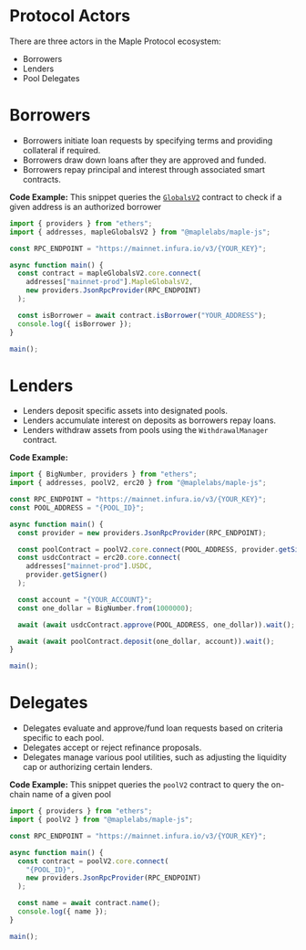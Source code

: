 # Protocol Actors

There are three actors in the Maple Protocol ecosystem:

- Borrowers
- Lenders
- Pool Delegates

# Borrowers

- Borrowers initiate loan requests by specifying terms and providing collateral if required.
- Borrowers draw down loans after they are approved and funded.
- Borrowers repay principal and interest through associated smart contracts.

**Code Example:**
This snippet queries the [`GlobalsV2`](https://maplefinance.gitbook.io/maple/technical-resources/protocol-overview/smart-contract-architecture#maple-globals) contract to check if a given address is an authorized borrower

```js
import { providers } from "ethers";
import { addresses, mapleGlobalsV2 } from "@maplelabs/maple-js";

const RPC_ENDPOINT = "https://mainnet.infura.io/v3/{YOUR_KEY}";

async function main() {
  const contract = mapleGlobalsV2.core.connect(
    addresses["mainnet-prod"].MapleGlobalsV2,
    new providers.JsonRpcProvider(RPC_ENDPOINT)
  );

  const isBorrower = await contract.isBorrower("YOUR_ADDRESS");
  console.log({ isBorrower });
}

main();
```

# Lenders

- Lenders deposit specific assets into designated pools.
- Lenders accumulate interest on deposits as borrowers repay loans.
- Lenders withdraw assets from pools using the `WithdrawalManager` contract.

**Code Example:**

```js
import { BigNumber, providers } from "ethers";
import { addresses, poolV2, erc20 } from "@maplelabs/maple-js";

const RPC_ENDPOINT = "https://mainnet.infura.io/v3/{YOUR_KEY}";
const POOL_ADDRESS = "{POOL_ID}";

async function main() {
  const provider = new providers.JsonRpcProvider(RPC_ENDPOINT);

  const poolContract = poolV2.core.connect(POOL_ADDRESS, provider.getSigner());
  const usdcContract = erc20.core.connect(
    addresses["mainnet-prod"].USDC,
    provider.getSigner()
  );

  const account = "{YOUR_ACCOUNT}";
  const one_dollar = BigNumber.from(1000000);

  await (await usdcContract.approve(POOL_ADDRESS, one_dollar)).wait();

  await (await poolContract.deposit(one_dollar, account)).wait();
}

main();
```

# Delegates

- Delegates evaluate and approve/fund loan requests based on criteria specific to each pool.
- Delegates accept or reject refinance proposals.
- Delegates manage various pool utilities, such as adjusting the liquidity cap or authorizing certain lenders.

**Code Example:**
This snippet queries the `poolV2` contract to query the on-chain name of a given pool

```js
import { providers } from "ethers";
import { poolV2 } from "@maplelabs/maple-js";

const RPC_ENDPOINT = "https://mainnet.infura.io/v3/{YOUR_KEY}";

async function main() {
  const contract = poolV2.core.connect(
    "{POOL_ID}",
    new providers.JsonRpcProvider(RPC_ENDPOINT)
  );

  const name = await contract.name();
  console.log({ name });
}

main();
```
